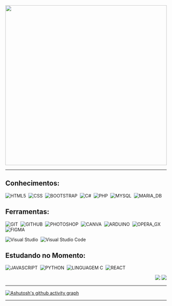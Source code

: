 <div align="center">    
  <img width="100%" height="500px" src="https://github.com/user-attachments/assets/d158b3a9-a60f-4114-8f10-92e0eb19d543" />
</div>

***

## Conhecimentos:

![HTML5](https://img.shields.io/badge/HTML5-321435?style=for-the-badge&logo=html5&logoColor=orange)&nbsp;
![CSS](https://img.shields.io/badge/CSS3-321435?style=for-the-badge&logo=css3&logoColor=skyblue)&nbsp;
![BOOTSTRAP](https://img.shields.io/badge/BOOTSTRAP-321435?style=for-the-badge&logo=bootstrap&logoColor=purple)&nbsp;
![C#](https://img.shields.io/badge/C%23-321435?style=for-the-badge&logo=c-sharp&logoColor=darkgreen)&nbsp;
![PHP](https://img.shields.io/badge/PHP-321435?style=for-the-badge&logo=php&logoColor=9a77e6)&nbsp;
![MYSQL](https://img.shields.io/badge/MYSQL-321435?style=for-the-badge&logo=mysql&logoColor=white)&nbsp;
![MARIA_DB](https://img.shields.io/badge/MARIA_DB-321435?style=for-the-badge&logo=mariadb&logoColor=white)&nbsp;


## Ferramentas:

![GIT](https://img.shields.io/badge/GIT-321435?style=for-the-badge&logo=git&logoColor=orange)&nbsp;
![GITHUB](https://img.shields.io/badge/GITHUB-321435?style=for-the-badge&logo=github&logoColor=white)&nbsp;
![PHOTOSHOP](https://img.shields.io/badge/PHOTOSHOP-321435?style=for-the-badge&logo=Adobe%20Photoshop&logoColor=blue)&nbsp;
![CANVA](https://img.shields.io/badge/CANVA-321435.svg?&style=for-the-badge&logo=Canva&logoColor=cyan)&nbsp;
![ARDUINO](https://img.shields.io/badge/ARDUINO-321435?style=for-the-badge&logo=arduino&logoColor=green)&nbsp;
![OPERA_GX](https://img.shields.io/badge/OPERA_GX-321435?style=for-the-badge&logo=Opera&logoColor=red)&nbsp;
![FIGMA](https://img.shields.io/badge/FIGMA-321435?style=for-the-badge&logo=figma&logoColor=orange)&nbsp;


![Visual Studio](https://img.shields.io/badge/-Visual%20Studio-321435?style=for-the-badge&logo=visual-studio&logoColor=C8A2C8&labelColor=0D1117)&nbsp;
![Visual Studio Code](https://img.shields.io/badge/-Visual%20Studio%20Code-321435?style=for-the-badge&logo=visual-studio&logoColor=1E90FF&labelColor=0D1117)&nbsp;

## Estudando no Momento:

![JAVASCRIPT](https://img.shields.io/badge/JAVASCRIPT-321435?style=for-the-badge&logo=JAVASCRIPT&logoColor=YELLOW)&nbsp;
![PYTHON](https://img.shields.io/badge/Python-321435?style=for-the-badge&logo=python&logoColor=yellow)&nbsp;
![LINGUAGEM C](https://img.shields.io/badge/LINGUAGEM_C-321435?style=for-the-badge&logo=c&logoColor=blue)&nbsp;
![REACT](https://img.shields.io/badge/REACT-321435?style=for-the-badge&logo=REACT&logoColor=61DAFB)&nbsp;

<div align="end">
  <a href="https://buildsburguer.paulowh.com" target="_blank"><img src="https://img.shields.io/badge/-🍔 Build's burguer-703900?style=for-the-badge&logo=&logoColor=white" target="_blank"></a>
  <a href="https://www.linkedin.com/in/guilherme-de-lima-maia/" target="_blank"><img src="https://img.shields.io/badge/-LinkedIn-%230077B5?style=for-the-badge&logo=linkedin&logoColor=white" target="_blank"></a>
</div>

***

[![Ashutosh's github activity graph](https://github-readme-activity-graph.vercel.app/graph?username=Guilhlm&bg_color=000000&color=670B71&line=3D0843&point=fff&area=true&hide_border=true)](https://github.com/ashutosh00710/github-readme-activity-graph)

*** 
